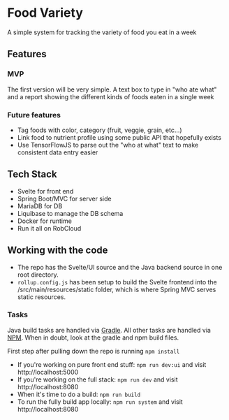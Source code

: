 # Food Variety

A simple system for tracking the variety of food you eat in a week

## Features

### MVP
The first version will be very simple. A text box to type in "who ate what" and a report showing the different kinds of foods eaten in a single week

### Future features
* Tag foods with color, category (fruit, veggie, grain, etc...)
* Link food to nutrient profile using some public API that hopefully exists
* Use TensorFlowJS to parse out the "who at what" text to make consistent data entry easier

## Tech Stack
* Svelte for front end
* Spring Boot/MVC for server side
* MariaDB for DB
* Liquibase to manage the DB schema
* Docker for runtime
* Run it all on RobCloud

## Working with the code

* The repo has the Svelte/UI source and the Java backend source in one root directory. 
* `rollup.config.js` has been setup to build the Svelte frontend into the /src/main/resources/static folder, which is where Spring MVC serves static resources.

### Tasks
Java build tasks are handled via [Gradle](build.gradle). All other tasks are handled via [NPM](package.json). When in doubt, look at the gradle and npm build files.

First step after pulling down the repo is running `npm install`

* If you're working on pure front end stuff:  `npm run dev:ui` and visit http://localhost:5000
* If you're working on the full stack: `npm run dev` and visit http://localhost:8080
* When it's time to do a build: `npm run build`
* To run the fully build app locally: `npm run system` and visit http://localhost:8080